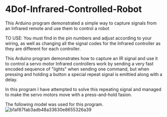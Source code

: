 # 4Dof-Infrared-Controlled-Robot
This Arduino program demonstrated a simple way to capture signals from an Infrared remote and use them to control a robot

TO USE: You must find in the pin numbers and adjust according to your wiring, as well as changing all the signal codes for the Infrared controller as they are different for each controller. 

This Arduino program demonstrates how to capture an IR signal and use it to control a servo motor 
Infrared controllers work by sending a very fast encoded sequence of "lights" when sending one command, but when pressing and holding a button a special repeat signal is emittied along with a delay. 

In this program I have attempted to solve this repeating signal and managed to make the servo motors move with a press-and-hold fasion. 


The following model was used for this program.
![b1af87fab3adb48a33630e8655326a39](https://user-images.githubusercontent.com/52379191/170782087-7bfb7705-d147-41f9-a58e-a4a9f394a506.jpg)
